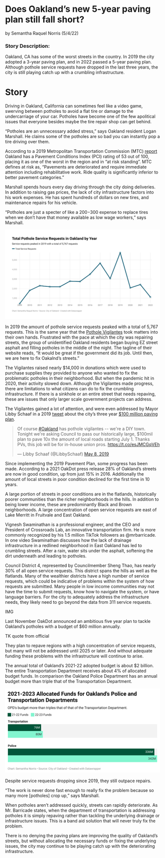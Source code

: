# Does Oakland’s new 5-year paving plan still fall short?
by Semantha Raquel Norris (5/4/22)

### Story Description:

Oakland, CA has some of the worst streets in the country. In 2019 the city adopted a 3-year paving plan, and in 2022 passed a 5-year paving plan. Although pothole service requests have dropped in the last three years, the city is still playing catch up with a crumbling infrastructure.

# Story

Driving in Oakland, California can sometimes feel like a video game, swerving between potholes to avoid a flat tire or damage to the undercarriage of your car. Potholes have become one of the few apolitical issues that everyone besides maybe the tire repair shop can get behind. 

“Potholes are an unnecessary added stress,” says Oakland resident Logan Marshall. He claims some of the potholes are so bad you can instantly pop a tire driving over them. 

According to a 2019 Metropolitan Transportation Commission (MTC) [report](https://mtc.ca.gov/sites/default/files/PCI_table_2019_data.pdf) Oakland has a Pavement Conditions Index (PCI) rating of 53 out of 100, placing it as one of the worst in the region and in “at risk standing”. MTC defines at risk as, “Pavements are deteriorated and require immediate attention including rehabilitative work. Ride quality is significantly inferior to better pavement categories.”

Marshall spends hours every day driving through the city doing deliveries. In addition to raising gas prices, the lack of city infrastructure factors into his work expenses. He has spent hundreds of dollars on new tires, and maintenance repairs for his vehicle.

“Potholes are just a specter of like a $200-$300 expense to replace tires when we don’t have that money available as low wage workers,” says Marshall.

!['Oakland Pothole Service Requests by Year', 'Graph of Oakland pothole service requests by year'](/Oakland_ServiceReq_Year.jpg)

In 2019 the amount of pothole service requests peaked with a total of 5,767 requests. This is the same year that the [Pothole Vigilantes](https://www.potholevigilantes.com/) took matters into their own hands. Frustrated with the pace at which the city was repairing streets, the group of unidentified Oakland residents began buying EZ street asphalt and filling potholes in the middle of the night. The tagline of their website reads, “It would be great if the government did its job. Until then, we are here to fix Oakalnd’s streets.” 

The Vigilantes raised nearly $14,000 in donations which were used to purchase supplies they provided to anyone who wanted to fix the problematic potholes in their neighborhood. But when the pandemic hit in 2020, their activity slowed down. Although the Vigilantes made progress, there are limitations to what citizens can do to fix the crumbling infrastructure. If there is a sinkhole or an entire street that needs repaving, these are issues that only larger scale government projects can address.

The Vigilantes gained a lot of attention, and were even addressed by Mayor Libby Schaaf in a 2019 [tweet](https://twitter.com/LibbySchaaf/status/1125916750640439296?s=20&t=UTob-RPbQKojKOGFkSrueA) about the city’s three year [$100 million paving plan](https://www.oaklandca.gov/resources/2019-paving-plan).

<blockquote class="twitter-tweet"><p lang="en" dir="ltr">Of course <a href="https://twitter.com/hashtag/Oakland?src=hash&amp;ref_src=twsrc%5Etfw">#Oakland</a> has pothole vigilantes -- we&#39;re a DIY town. Tonight we&#39;re asking Council to pass our historically large, $100mil plan to pave 10x the amount of local roads starting July 1. Thanks PVs, this job will be for in-house union pros. <a href="https://t.co/esJMCGqVEh">https://t.co/esJMCGqVEh</a></p>&mdash; Libby Schaaf (@LibbySchaaf) <a href="https://twitter.com/LibbySchaaf/status/1125916750640439296?ref_src=twsrc%5Etfw">May 8, 2019</a></blockquote>

Since implementing the 2019 Pavement Plan, some progress has been made. According to a 2021 OakDot press release 28% of Oakland’s streets are now in good condition, up from just 15% in 2016. Additionally the amount of local streets in poor condition declined for the first time in 10 years. 

A large portion of streets in poor conditions are in the flatlands, historically poorer communities than the richer neighborhoods in the hills. In addition to being lower income, these are predominantly Black and Brown neighborhoods. A large concentration of open service requests are east of Lake Merritt in Fruitvale and East Oakland. 

Vignesh Swaminathan is a professional engineer, and the CEO and President of Crossroads Lab, an innovative transportation firm. He is more commonly recognized by his 1.5 million TikTok followers as @mrbarricade. In one video Swaminathan discusses how the lack of drainage infrastructure in a redlined neighborhood in East Oakland has led to crumbling streets. After a rain, water sits under the asphalt, softening the dirt underneath and leading to potholes. 

Council District 4, represented by Councilmember Sheng Thao, has nearly 30% of all open service requests. This district spans the hills as well as the flatlands. Many of the wealthier districts have a high number of service requests, which could be indicative of problems within the system of how requests are submitted. Many people in low income communities may not have the time to submit requests, know how to navigate the system, or have language barriers. For the city to adequately address the infrastructure needs, they likely need to go beyond the data from 311 service requests. 

IMG 

Last November OakDot announced an ambitious five year plan to tackle Oakland’s potholes with a budget of $60 million annually. 

TK quote from official

They plan to repave regions with a high concentration of service requests, but many will not be addressed until 2025 or later. And without adequate funding these problems with the infrastructure will continue to arise. 

The annual total of Oakland’s 2021-22 adopted budget is about $2 billion. The entire Transportation Department receives about 4% of allocated budget funds. In comparison the Oakland Police Department has an annual budget more than triple that of the Transportation Department. 

!['21-23 Oakland Funds for Police and Transportation', 'Bar chart comparing OPD's and the Tansporation Departments allocated funds for 2021-2023.'](/2021-2023-allocated-funds-for-oakland-s-police-and-transportation-departments.png)

Despite service requests dropping since 2019, they still outpace repairs. 

“The work is never done fast enough to really fix the problem because so many more [potholes] crop up,” says Marshall. 

When potholes aren’t addressed quickly, streets can rapidly deteriorate. As Mr. Barricade states, when the department of transportation is addressing potholes it is simply repaving rather than tackling the underlying drainage or infrastructure issues. This is a band aid solution that will never truly fix the problem.

There is no denying the paving plans are improving the quality of Oakland’s streets, but without allocating the necessary funds or fixing the underlying issues, the city may continue to be playing catch up with the deteriorating infrastructure. 
